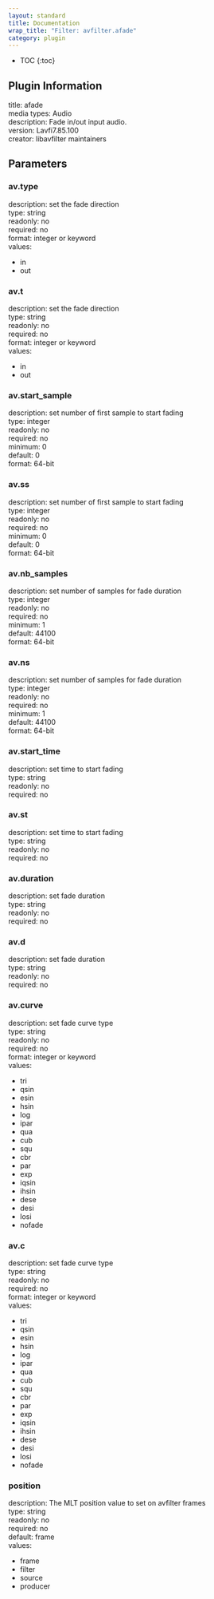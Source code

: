 ```yaml
---
layout: standard
title: Documentation
wrap_title: "Filter: avfilter.afade"
category: plugin
---
```

* TOC
{:toc}

## Plugin Information

title: afade  
media types:
Audio  
description: Fade in/out input audio.  
version: Lavfi7.85.100  
creator: libavfilter maintainers  

## Parameters

### av.type

  
description:
set the fade direction  
type: string  
readonly: no  
required: no  
format: integer or keyword  
values:  

* in
* out

### av.t

  
description:
set the fade direction  
type: string  
readonly: no  
required: no  
format: integer or keyword  
values:  

* in
* out

### av.start_sample

  
description:
set number of first sample to start fading  
type: integer  
readonly: no  
required: no  
minimum: 0  
default: 0  
format: 64-bit  

### av.ss

  
description:
set number of first sample to start fading  
type: integer  
readonly: no  
required: no  
minimum: 0  
default: 0  
format: 64-bit  

### av.nb_samples

  
description:
set number of samples for fade duration  
type: integer  
readonly: no  
required: no  
minimum: 1  
default: 44100  
format: 64-bit  

### av.ns

  
description:
set number of samples for fade duration  
type: integer  
readonly: no  
required: no  
minimum: 1  
default: 44100  
format: 64-bit  

### av.start_time

  
description:
set time to start fading  
type: string  
readonly: no  
required: no  

### av.st

  
description:
set time to start fading  
type: string  
readonly: no  
required: no  

### av.duration

  
description:
set fade duration  
type: string  
readonly: no  
required: no  

### av.d

  
description:
set fade duration  
type: string  
readonly: no  
required: no  

### av.curve

  
description:
set fade curve type  
type: string  
readonly: no  
required: no  
format: integer or keyword  
values:  

* tri
* qsin
* esin
* hsin
* log
* ipar
* qua
* cub
* squ
* cbr
* par
* exp
* iqsin
* ihsin
* dese
* desi
* losi
* nofade

### av.c

  
description:
set fade curve type  
type: string  
readonly: no  
required: no  
format: integer or keyword  
values:  

* tri
* qsin
* esin
* hsin
* log
* ipar
* qua
* cub
* squ
* cbr
* par
* exp
* iqsin
* ihsin
* dese
* desi
* losi
* nofade

### position

  
description:
The MLT position value to set on avfilter frames  
type: string  
readonly: no  
required: no  
default: frame  
values:  

* frame
* filter
* source
* producer

